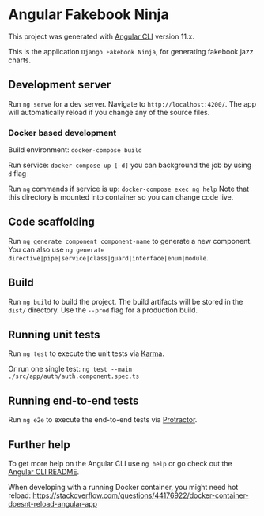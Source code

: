 # Angular Fakebook Ninja

This project was generated with [Angular CLI](https://github.com/angular/angular-cli) version 11.x.

This is the application `Django Fakebook Ninja`, for generating fakebook jazz charts.

## Development server

Run `ng serve` for a dev server. Navigate to `http://localhost:4200/`. The app will automatically reload if you change any of the source files.

### Docker based development

Build environment: `docker-compose build`

Run service: `docker-compose up [-d]` you can background the job by using `-d` flag

Run `ng` commands if service is up: `docker-compose exec ng help`  Note that this directory is mounted into container so you can change code live.

## Code scaffolding

Run `ng generate component component-name` to generate a new component. You can also use `ng generate directive|pipe|service|class|guard|interface|enum|module`.

## Build

Run `ng build` to build the project. The build artifacts will be stored in the `dist/` directory. Use the `--prod` flag for a production build.

## Running unit tests

Run `ng test` to execute the unit tests via [Karma](https://karma-runner.github.io).

Or run one single test:  `ng test --main ./src/app/auth/auth.component.spec.ts`

## Running end-to-end tests

Run `ng e2e` to execute the end-to-end tests via [Protractor](http://www.protractortest.org/).

## Further help

To get more help on the Angular CLI use `ng help` or go check out the [Angular CLI README](https://github.com/angular/angular-cli/blob/master/README.md).

When developing with a running Docker container,  you might need hot reload: 
https://stackoverflow.com/questions/44176922/docker-container-doesnt-reload-angular-app
